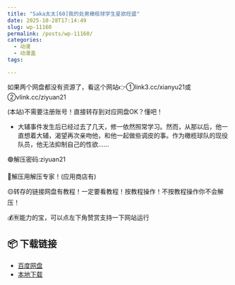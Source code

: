 ```yaml
---
title: "Saka太太[60]我的处男橄榄球学生星欲旺盛"
date: 2025-10-28T17:14:49
slug: wp-11160
permalink: /posts/wp-11160/
categories:
  - 动漫
  - 动漫盖
tags:

---
```


如果两个网盘都没有资源了，看这个网站👉①link3.cc/xianyu21或②vlink.cc/ziyuan21

(本站)不需要注册账号！直接转存到对应网盘OK？懂吧！

*   大辅事件发生后已经过去了几天，修一依然照常学习。然而，从那以后，他一直想着大辅，渴望再次亲吻他，和他一起做些调皮的事。作为橄榄球队的现役队员，他无法抑制自己的性欲……

🟢解压密码:ziyuan21

🔵解压用解压专家！(应用商店有)

🟡转存的链接网盘有教程！一定要看教程！按教程操作！不按教程操作你不会解压！

💰🈶能力的宝，可以点左下角赞赏支持一下网站运行

## 📦 下载链接
- [百度网盘](https://blziyuan21.com/pay-download/11160?key=1d3770211d&down_id=0)
- [本地下载](https://blziyuan21.com/pay-download/11160?key=1d3770211d&down_id=1)

